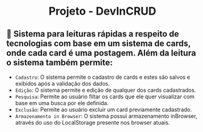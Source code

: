 <h1 align="center"> Projeto - DevInCRUD </h1>

## :hammer: Sistema para leituras rápidas a respeito de tecnologias com base em um sistema de cards, onde cada card é uma postagem. Além da leitura o sistema também permite:

- `Cadastro`: O sistema permite o cadastro de cards e estes são salvos e exibidos após a validação dos dados.
- `Edição`: O sistema permite e edição de qualquer dos cards cadastrados.
- `Pesquisa`: Permite ao usuário filtar os cards que ele quer visualizar com base em uma busca por ele definida.
- `Exclusão`: Permite ao usuário excluir um card previamente cadastrado.
- `Armazenamento in Browser`: O sistema possui armazenamento inBrowser, através do uso do LocalStorage presente nos browser atuais.
